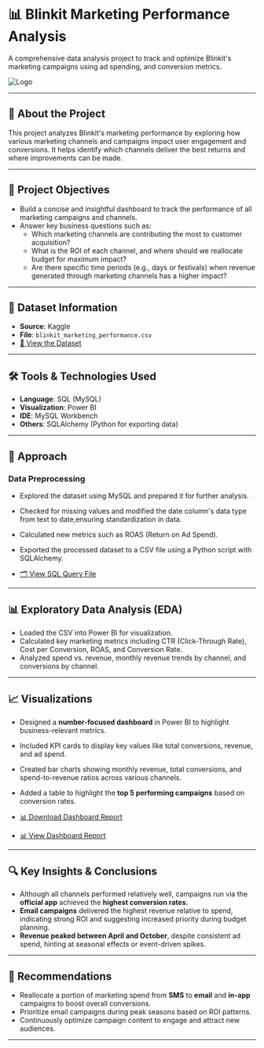 # 📊 Blinkit Marketing Performance Analysis 

A comprehensive data analysis project to track and optimize Blinkit's marketing campaigns using ad spending, and conversion metrics.

![Logo](https://upload.wikimedia.org/wikipedia/commons/thumb/2/2f/Blinkit-yellow-app-icon.svg/250px-Blinkit-yellow-app-icon.svg.png)

---

## 🧠 About the Project

This project analyzes Blinkit's marketing performance by exploring how various marketing channels and campaigns impact user engagement and conversions. It helps identify which channels deliver the best returns and where improvements can be made.

---

## 🎯 Project Objectives

- Build a concise and insightful dashboard to track the performance of all marketing campaigns and channels.
- Answer key business questions such as:
  - Which marketing channels are contributing the most to customer acquisition?
  - What is the ROI of each channel, and where should we reallocate budget for maximum impact?
  - Are there specific time periods (e.g., days or festivals) when revenue generated through marketing channels has a higher impact?

---

## 📁 Dataset Information

- **Source**: Kaggle
- **File**: `blinkit_marketing_performance.csv`
- [📄 View the Dataset](Blinkit_Marketing_Performance.csv)


---

## 🛠️ Tools & Technologies Used

- **Language**: SQL (MySQL)
- **Visualization**: Power BI
- **IDE**: MySQL Workbench
- **Others**: SQLAlchemy (Python for exporting data)

---

## 🧹 Approach

### Data Preprocessing

- Explored the dataset using MySQL and prepared it for further analysis.
- Checked for missing values and modified the date column's data type from text to date,ensuring standardization in data.
- Calculated new metrics such as ROAS (Return on Ad Spend).
- Exported the processed dataset to a CSV file using a Python script with SQLAlchemy.

- [🗂️ View SQL Query File](BLINKIT_MARKETING_PERFORMANCE_SQL.sql)

---

## 📊 Exploratory Data Analysis (EDA)

- Loaded the CSV into Power BI for visualization.
- Calculated key marketing metrics including CTR (Click-Through Rate), Cost per Conversion, ROAS, and Conversion Rate.
- Analyzed spend vs. revenue, monthly revenue trends by channel, and conversions by channel.

---

## 📈 Visualizations

- Designed a **number-focused dashboard** in Power BI to highlight business-relevant metrics.
- Included KPI cards to display key values like total conversions, revenue, and ad spend.
- Created bar charts showing monthly revenue, total conversions, and spend-to-revenue ratios across various channels.
- Added a table to highlight the **top 5 performing campaigns** based on conversion rates.

- [📊 Download Dashboard Report](Blinkit_Marketing_Dashboard.pbix)

- [📊 View Dashboard Report](Dashboard_Image.png)

---

## 🔍 Key Insights & Conclusions

- Although all channels performed relatively well, campaigns run via the **official app** achieved the **highest conversion rates**.
- **Email campaigns** delivered the highest revenue relative to spend, indicating strong ROI and suggesting increased priority during budget planning.
- **Revenue peaked between April and October**, despite consistent ad spend, hinting at seasonal effects or event-driven spikes.

---

## 📝 Recommendations

- Reallocate a portion of marketing spend from **SMS** to **email** and **in-app** campaigns to boost overall conversions.
- Prioritize email campaigns during peak seasons based on ROI patterns.
- Continuously optimize campaign content to engage and attract new audiences.

---
